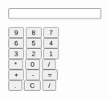 <!DOCTYPE html>
<html>
<head>
	<title>Javascript calculator</title>
</head>
<body>
	<form name="forms">
		<input type="text" READONLY name="form" id="demo"><br><br>
		<input type="button" name=" 9 " value=" 9 " onclick="forms.form.value  += '9'">
		<input type="button" name=" 8 " value=" 8 " onclick="forms.form.value  += '8'">
		<input type="button" name=" 7 " value=" 7 " onclick="forms.form.value  += '7'">
		<br>
		<input type="button" name=" 6 " value=" 6 " onclick="forms.form.value  += '6'">
		<input type="button" name=" 5 " value=" 5 " onclick="forms.form.value  += '5'">
		<input type="button" name=" 4 " value=" 4 " onclick="forms.form.value  += '4'">
        <br>
		<input type="button" name=" 3 " value=" 3 " onclick="forms.form.value  += '3'">
		<input type="button" name=" 2 " value=" 2 " onclick="forms.form.value  += '2'">
		<input type="button" name=" 1 " value=" 1 " onclick="forms.form.value  += '1'">
        <br>
		<input type="button" name=" * " value=" * " onclick="forms.form.value  += '*'">
		<input type="button" name=" 0 " value=" 0 " onclick="forms.form.value  += '0'">
		<input type="button" name=" / " value=" / " onclick="forms.form.value  += '/'">
		<br>
		<input type="button" name=" + " value=" + " onclick="forms.form.value  += '+'">
		<input type="button" name=" - " value=" - " onclick="forms.form.value  += '-'">
		<input type="button" name=" = " value=" = " onclick="calculate()">
		<br>
		<input type="button" name=" . " value=" . " onclick="forms.form.value  += '.'">
		<input type="button" name=" c " value=" C " onclick="myFunction()">
		<input type="button" name=" / " value=" / " onclick="forms.form.value  += '/'">
		<script type="text/javascript">
			function myFunction() {
				str = document.getElementById("demo").value;				
				forms.form.value = str.substring(0, str.length - 1);
			}
             function getAllIndexes(arr, val)  {
                var indexes = [];
                for(i = 0; i < arr.length; i++){
                if (arr[i] === '/')
                indexes.push(i);
                
            }return indexes;
            }
            function getAllIndexes1(arr, val)  {
                var indexes1 = [];
                for(i = 0; i < arr.length; i++){
                if (arr[i] === '*')
                indexes1.push(i);
                
            }return indexes1;
            }
            function getAllIndexes2(arr, val)  {
                var indexes2 = [];
                for(i = 0; i < arr.length; i++){
                if (arr[i] === '+')
                indexes2.push(i);
                
            }return indexes2;
            }
            function getAllIndexes3(arr, val)  {
                var indexes3 = [];
                for(i = 0; i < arr.length; i++){
                if (arr[i] === '-')
                indexes3.push(i);
                
            }return indexes3;
            }
            function divide(arr1, arr2) {

                var arr3 = [];
                for (i = 0; i < arr2.length; i++) {
                    arr3.push(parseFloat(arr1[arr2[i]-1]) / parseFloat(arr1[arr2[i]+1]));
                }
                 return arr3;
                
            }
            function multiply(arr1, arr2) {

                var arr3 = [];
                for (i = 0; i < arr2.length; i++) {
                    arr3.push(parseFloat(arr1[arr2[i]-1]) * parseFloat(arr1[arr2[i]+1]));
                }
                 return arr3;
                
            }
            function add(arr1, arr2) {

                var arr3 = [];
                for (i = 0; i < arr2.length; i++) {
                    arr3.push(parseFloat(arr1[arr2[i]-1]) + parseFloat(arr1[arr2[i]+1]));
                }
                 return arr3;
                
            }
            function subtract(arr1, arr2) {

                var arr3 = [];
                for (i = 0; i < arr2.length; i++) {
                    arr3.push(parseFloat(arr1[arr2[i]-1]) - parseFloat(arr1[arr2[i]+1]));
                }
                 return arr3;
                
            }
			function calculate() {
				var x = document.getElementById("demo").value;
				var inputarr = x.split(/(\d+\.?\d*)/);               
                var indexes = getAllIndexes(inputarr, "/");
                console.log(inputarr);
                console.log(indexes);
                function replace_divide_elements(n1, n2, n3)
                 {for (var i = 0; i < n2.length; i++) {
                    n1.splice(n1.indexOf('/')-1, 3, n3[i]);
                }
                
            }
                var q = divide(inputarr, indexes);
                var e = replace_divide_elements(inputarr, indexes, q);
                console.log(e);
                console.log(q);
                console.log(inputarr);
                var indexes1 = getAllIndexes1(inputarr, "*");
                function replace_multiply_elements(n1, n2, n3)
                 {for (var i = 0; i < n2.length; i++) {
                    n1.splice(n1.indexOf('*')-1, 3, n3[i]);
                }
                
            }
                var q1 = multiply(inputarr, indexes1);
                var e1 = replace_multiply_elements(inputarr, indexes1, q1);
                console.log(q1);
                console.log(e1);
                var indexes2 = getAllIndexes2(inputarr, "+");
                function replace_addition_elements(n1, n2, n3)
                 {for (var i = 0; i < n2.length; i++) {
                    n1.splice(n1.indexOf('+')-1, 3, n3[i]);
                }
                
            }
                var q2 = add(inputarr, indexes2);
                var e2 = replace_addition_elements(inputarr, indexes2, q2);
                console.log(q2);
                console.log(e2);
                var indexes3 =getAllIndexes3(inputarr, "-");
                function replace_sub_elements(n1, n2, n3)
                 {for (var i = 0; i < n2.length; i++) {
                    n1.splice(n1.indexOf('-')-1, 3, n3[i]);
                }
                
            }     
                var q3 = subtract(inputarr, indexes3);
                var e3 = replace_sub_elements(inputarr, indexes3, q3);
                console.log(q3);
                console.log(e3);  
                forms.form.value = inputarr[1];
                
                }

		</script>	

	</form>
</body>
</html>



